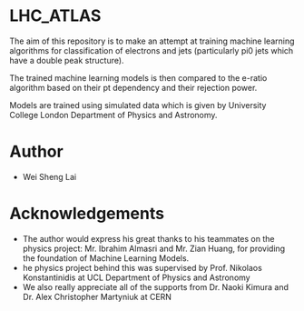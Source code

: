 # LHC_ATLAS

The aim of this repository is to make an attempt at training machine learning algorithms for classification of electrons and jets (particularly pi0 jets which have a double peak structure).

The trained machine learning models is then compared to the e-ratio algorithm based on their pt dependency and their rejection power.

Models are trained using simulated data which is given by University College London Department of Physics and Astronomy.

# Author
- Wei Sheng Lai 


# Acknowledgements
- The author would express his great thanks to his teammates on the physics project: Mr. Ibrahim Almasri and Mr. Zian Huang, for providing the foundation of Machine Learning Models.
- he physics project behind this was supervised by Prof. Nikolaos Konstantinidis at UCL Department of Physics and Astronomy
- We also really appreciate all of the supports from Dr. Naoki Kimura and Dr. Alex Christopher Martyniuk at CERN
